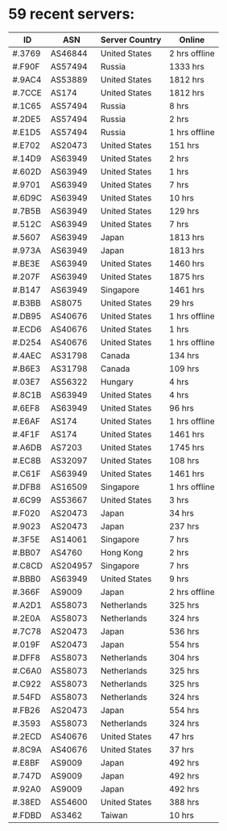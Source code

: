 # 59 recent servers:

| ID | ASN | Server Country | Online |
| ------ | ------ | ------ | ------ |
| #.3769 | AS46844 | United States | 2 hrs offline |
| #.F90F | AS57494 | Russia | 1333 hrs |
| #.9AC4 | AS53889 | United States | 1812 hrs |
| #.7CCE | AS174 | United States | 1812 hrs |
| #.1C65 | AS57494 | Russia | 8 hrs |
| #.2DE5 | AS57494 | Russia | 2 hrs |
| #.E1D5 | AS57494 | Russia | 1 hrs offline |
| #.E702 | AS20473 | United States | 151 hrs |
| #.14D9 | AS63949 | United States | 2 hrs |
| #.602D | AS63949 | United States | 1 hrs |
| #.9701 | AS63949 | United States | 7 hrs |
| #.6D9C | AS63949 | United States | 10 hrs |
| #.7B5B | AS63949 | United States | 129 hrs |
| #.512C | AS63949 | United States | 7 hrs |
| #.5607 | AS63949 | Japan | 1813 hrs |
| #.973A | AS63949 | Japan | 1813 hrs |
| #.BE3E | AS63949 | United States | 1460 hrs |
| #.207F | AS63949 | United States | 1875 hrs |
| #.B147 | AS63949 | Singapore | 1461 hrs |
| #.B3BB | AS8075 | United States | 29 hrs |
| #.DB95 | AS40676 | United States | 1 hrs offline |
| #.ECD6 | AS40676 | United States | 1 hrs |
| #.D254 | AS40676 | United States | 1 hrs offline |
| #.4AEC | AS31798 | Canada | 134 hrs |
| #.B6E3 | AS31798 | Canada | 109 hrs |
| #.03E7 | AS56322 | Hungary | 4 hrs |
| #.8C1B | AS63949 | United States | 4 hrs |
| #.6EF8 | AS63949 | United States | 96 hrs |
| #.E6AF | AS174 | United States | 1 hrs offline |
| #.4F1F | AS174 | United States | 1461 hrs |
| #.A6DB | AS7203 | United States | 1745 hrs |
| #.EC8B | AS32097 | United States | 108 hrs |
| #.C61F | AS63949 | United States | 1461 hrs |
| #.DFB8 | AS16509 | Singapore | 1 hrs offline |
| #.6C99 | AS53667 | United States | 3 hrs |
| #.F020 | AS20473 | Japan | 34 hrs |
| #.9023 | AS20473 | Japan | 237 hrs |
| #.3F5E | AS14061 | Singapore | 7 hrs |
| #.BB07 | AS4760 | Hong Kong | 2 hrs |
| #.C8CD | AS204957 | Singapore | 7 hrs |
| #.BBB0 | AS63949 | United States | 9 hrs |
| #.366F | AS9009 | Japan | 2 hrs offline |
| #.A2D1 | AS58073 | Netherlands | 325 hrs |
| #.2E0A | AS58073 | Netherlands | 324 hrs |
| #.7C78 | AS20473 | Japan | 536 hrs |
| #.019F | AS20473 | Japan | 554 hrs |
| #.DFF8 | AS58073 | Netherlands | 304 hrs |
| #.C6A0 | AS58073 | Netherlands | 325 hrs |
| #.C922 | AS58073 | Netherlands | 325 hrs |
| #.54FD | AS58073 | Netherlands | 324 hrs |
| #.FB26 | AS20473 | Japan | 554 hrs |
| #.3593 | AS58073 | Netherlands | 324 hrs |
| #.2ECD | AS40676 | United States | 47 hrs |
| #.8C9A | AS40676 | United States | 37 hrs |
| #.E8BF | AS9009 | Japan | 492 hrs |
| #.747D | AS9009 | Japan | 492 hrs |
| #.92A0 | AS9009 | Japan | 492 hrs |
| #.38ED | AS54600 | United States | 388 hrs |
| #.FDBD | AS3462 | Taiwan | 10 hrs |

